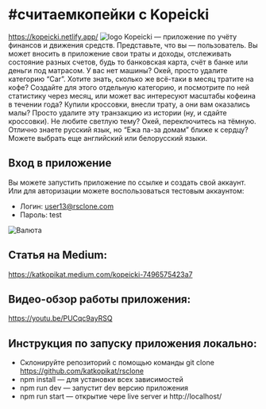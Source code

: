 # #считаемкопейки с Kopeicki
https://kopeicki.netlify.app/
![logo](https://user-images.githubusercontent.com/69801699/106691596-d4149680-65e4-11eb-9f81-dfec4d17ee02.gif)
Kopeicki — приложение по учёту финансов и движения средств.
Представьте, что вы — пользователь. Вы может вносить в приложение свои траты и доходы, отслеживать состояние разных счетов, будь то банковская карта, счёт в банке или деньги под матрасом. У вас нет машины? Окей, просто удалите категорию “Car”. Хотите знать, сколько же всё-таки в месяц тратите на кофе? Создайте для этого отдельную категорию, и посмотрите по ней статистику через месяц, или может вас интересуют масштабы кофеина в течении года? Купили кроссовки, внесли трату, а они вам оказались малы? Просто удалите эту транзакцию из истории (ну, и сдайте кроссовки). Не любите светлую тему? Окей, переключитесь на тёмную. Отлично знаете русский язык, но “Ежа па-за домам” ближе к сердцу? Можете выбрать еще английский или белорусский языки.

## Вход в приложение
Вы можете запустить приложение по ссылке и создать свой аккаунт.
Или для авторизации можете воспользоваться тестовым аккаунтом:
- Логин: user13@rsclone.com
- Пароль: test

![Валюта](https://user-images.githubusercontent.com/69801699/106685587-baba1d00-65d9-11eb-8ff1-36ddde048a8e.gif)

## Статья на Medium:
https://katkopikat.medium.com/kopeicki-7496575423a7

## Видео-обзор работы приложения:
https://youtu.be/PUCqc9ayRSQ


## Инструкция по запуску приложения локально:

- Склонируйте репозиторий с помощью команды git clone https://github.com/katkopikat/rsclone
- npm install — для установки всех зависимостей
- npm run dev — запустит dev версию приложения
- npm run start — открытие чере live server и http://localhost/
